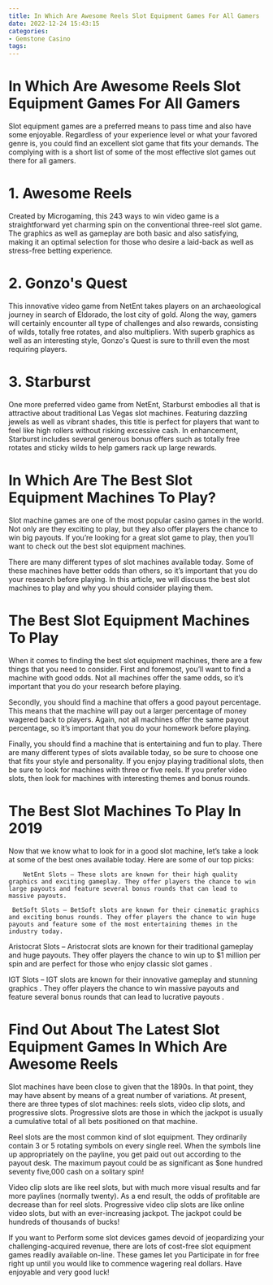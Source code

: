 ```yaml
---
title: In Which Are Awesome Reels Slot Equipment Games For All Gamers
date: 2022-12-24 15:43:15
categories:
- Gemstone Casino
tags:
---
```



#  In Which Are Awesome Reels Slot Equipment Games For All Gamers

Slot equipment games are a preferred means to pass time and also have some enjoyable. Regardless of your experience level or what your favored genre is, you could find an excellent slot game that fits your demands. The complying with is a short list of some of the most effective slot games out there for all gamers.

# 1. Awesome Reels

Created by Microgaming, this 243 ways to win video game is a straightforward yet charming spin on the conventional three-reel slot game. The graphics as well as gameplay are both basic and also satisfying, making it an optimal selection for those who desire a laid-back as well as stress-free betting experience.

# 2. Gonzo's Quest

This innovative video game from NetEnt takes players on an archaeological journey in search of Eldorado, the lost city of gold. Along the way, gamers will certainly encounter all type of challenges and also rewards, consisting of wilds, totally free rotates, and also multipliers. With superb graphics as well as an interesting style, Gonzo's Quest is sure to thrill even the most requiring players.

# 3. Starburst

One more preferred video game from NetEnt, Starburst embodies all that is attractive about traditional Las Vegas slot machines. Featuring dazzling jewels as well as vibrant shades, this title is perfect for players that want to feel like high rollers without risking excessive cash. In enhancement, Starburst includes several generous bonus offers such as totally free rotates and sticky wilds to help gamers rack up large rewards.

#  In Which Are The Best Slot Equipment Machines To Play?

Slot machine games are one of the most popular casino games in the world. Not only are they exciting to play, but they also offer players the chance to win big payouts. If you’re looking for a great slot game to play, then you’ll want to check out the best slot equipment machines.

There are many different types of slot machines available today. Some of these machines have better odds than others, so it’s important that you do your research before playing. In this article, we will discuss the best slot machines to play and why you should consider playing them.

# The Best Slot Equipment Machines To Play

When it comes to finding the best slot equipment machines, there are a few things that you need to consider. First and foremost, you’ll want to find a machine with good odds. Not all machines offer the same odds, so it’s important that you do your research before playing.

Secondly, you should find a machine that offers a good payout percentage. This means that the machine will pay out a larger percentage of money wagered back to players. Again, not all machines offer the same payout percentage, so it’s important that you do your homework before playing.

Finally, you should find a machine that is entertaining and fun to play. There are many different types of slots available today, so be sure to choose one that fits your style and personality. If you enjoy playing traditional slots, then be sure to look for machines with three or five reels. If you prefer video slots, then look for machines with interesting themes and bonus rounds.

# The Best Slot Machines To Play In 2019

Now that we know what to look for in a good slot machine, let’s take a look at some of the best ones available today. Here are some of our top picks:

        NetEnt Slots – These slots are known for their high quality graphics and exciting gameplay. They offer players the chance to win large payouts and feature several bonus rounds that can lead to massive payouts.

     BetSoft Slots – BetSoft slots are known for their cinematic graphics and exciting bonus rounds. They offer players the chance to win huge payouts and feature some of the most entertaining themes in the industry today.



 Aristocrat Slots – Aristocrat slots are known for their traditional gameplay and huge payouts. They offer players the chance to win up to $1 million per spin and are perfect for those who enjoy classic slot games .



 IGT Slots – IGT slots are known for their innovative gameplay and stunning graphics . They offer players the chance to win massive payouts and feature several bonus rounds that can lead to lucrative payouts .

#  Find Out About The Latest Slot Equipment Games In Which Are Awesome Reels

Slot machines have been close to given that the 1890s. In that point, they may have absent by means of a great number of variations. At present, there are three types of slot machines: reels slots, video clip slots, and progressive slots. Progressive slots are those in which the jackpot is usually a cumulative total of all bets positioned on that machine.

Reel slots are the most common kind of slot equipment. They ordinarily contain 3 or 5 rotating symbols on every single reel. When the symbols line up appropriately on the payline, you get paid out out according to the payout desk. The maximum payout could be as significant as $one hundred seventy five,000 cash on a solitary spin!

Video clip slots are like reel slots, but with much more visual results and far more paylines (normally twenty). As a end result, the odds of profitable are decrease than for reel slots. Progressive video clip slots are like online video slots, but with an ever-increasing jackpot. The jackpot could be hundreds of thousands of bucks!

If you want to Perform some slot devices games devoid of jeopardizing your challenging-acquired revenue, there are lots of cost-free slot equipment games readily available on-line. These games let you Participate in for free right up until you would like to commence wagering real dollars. Have enjoyable and very good luck!
